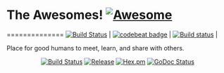 # The Awesomes! [![Awesome](https://cdn.rawgit.com/sindresorhus/awesome/d7305f38d29fed78fa85652e3a63e154dd8e8829/media/badge.svg)](https://github.com/sindresorhus/awesome)
==============
[![Build Status](https://travis-ci.org/tudr/tudr.github.io.svg?branch=master)](https://travis-ci.org/tudr/tudr.github.io) | [![codebeat badge](https://codebeat.co/badges/fee841d2-8eaa-4d84-897a-198797162140)](https://codebeat.co/projects/github-com-tudr-tudr-github-io) | [![Build status](https://ci.appveyor.com/api/projects/status/vf6hw452gaa84scq/branch/master?svg=true)](https://ci.appveyor.com/project/tudr/tudr-github-io/branch/master) | 

Place for good humans to meet, learn, and share with others.

<!-- <p align="center"><img src="https://redspread.com/images/logo.svg" alt="logo" width= "400"/></p> -->
<p align="center"><a href="https://travis-ci.org/redspread/spread"><img alt="Build Status" src="https://travis-ci.org/redspread/spread.svg?branch=master" /></a> <a href="https://github.com/redspread/spread"><img alt="Release" src="https://img.shields.io/badge/release-v0.0.4-red.svg" /></a> <a href="https://github.com/redspread/spread/blob/master/LICENSE"><img alt="Hex.pm" src="https://img.shields.io/hexpm/l/plug.svg" /></a> <a href="http://godoc.org/rsprd.com/spread"><img alt="GoDoc Status" src="https://godoc.org/rsprd.com/spread?status.svg" /></a></p>


 
